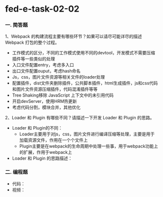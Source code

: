 # fed-e-task-02-02

### 一.  简答题

1、Webpack 的构建流程主要有哪些环节？如果可以请尽可能详尽的描述 Webpack 打包的整个过程。

- 工作模式的区分，不同的工作模式使用不同的devtool，开发模式不需要压缩插件等一些类似的处理
- 入口文件配置entry，考虑多入口
- 出口文件配置ouput，考虑hash命名
- Js，css，图片文件资源等相关文件的loader处理
- 配置插件，dist文件夹删除插件，公共脚本插件，html生成插件，js和css代码和图片文件资源压缩插件，代码混淆插件等等
- Tree Shaking移除 JavaScript 上下文中的未引用代码
- 开启devServer，使用HRM热更新
- 考虑代码分割，模块合并，其他优化

2、Loader 和 Plugin 有哪些不同？请描述一下开发 Loader 和 Plugin 的思路。

- Loader 和 Plugin的不同：
  - Loader主要用于对js，css，图片文件进行编译压缩等处理，主要是用于加载资源文件，作用在一个个文件上
  - Plugin主要是在webpack的生命周期中处理一些事，用于webpack功能上的扩展，作用于webpack上
- Loader 和 Plugin 的思路描述：

### 二. 编程题

- 代码：
- 视频：